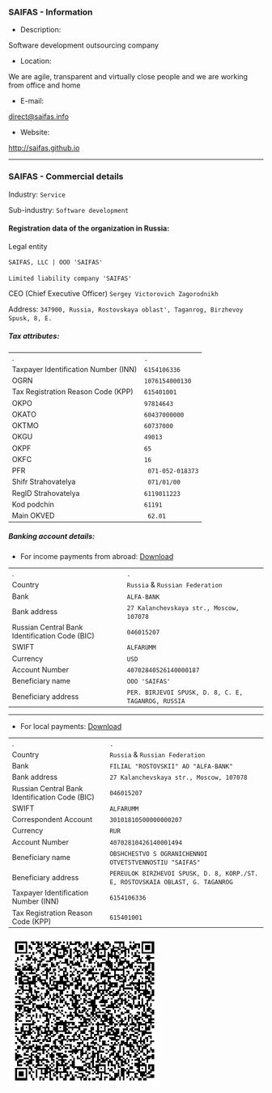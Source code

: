 ### SAIFAS - Information

- Description:

Software development outsourcing company

- Location:

We are agile, transparent and virtually close people and we are working from office and home

- E-mail:

[direct@saifas.info](mailto:direct@saifas.info?subject=Direct%20message%20through%20GitHub)

- Website:

http://saifas.github.io


---

### SAIFAS - Commercial details

Industry: `Service`

Sub-industry: `Software development`


#### Registration data of the organization in Russia:

Legal entity

```
SAIFAS, LLC | OOO 'SAIFAS'

Limited liability company 'SAIFAS'
```

CEO (Chief Executive Officer) `Sergey Victorovich Zagorodnikh`

Address: `347900, Russia, Rostovskaya oblast', Taganrog, Birzhevoy Spusk, 8, E.`



##### Tax attributes:

|||
|:-----|:-----|
|.|`.`|
|Taxpayer Identification Number (INN)|`6154106336`|
|OGRN|`1076154000130`|
|Tax Registration Reason Code (KPP)|`615401001`|
|OKPO|`97814643`|
|OKATO|`60437000000`|
|OKTMO|`60737000`|
|OKGU|`49013`|
|OKPF|`65`|
|OKFC|`16`|
|PFR|` 071-052-018373`|
|Shifr Strahovatelya|` 071/01/00`|
|RegID Strahovatelya|`6119011223`|
|Kod podchin|`61191`|
|Main OKVED|` 62.01`|



##### Banking account details:


- For income payments from abroad: [Download](https://raw.githubusercontent.com/SAIFAS/saifas-info/master/assets/binaries/banking-accounting-cards/saifas-bank-alfa-bank-account-card-for-income-payments-from-abroad-40702840526140000187.pdf)

|||
|:-----|:-----|
|.|`.`|
|Country| `Russia` & `Russian Federation`|
|Bank| `ALFA-BANK`|
|Bank address| `27 Kalanchevskaya str., Moscow, 107078`|
|Russian Central Bank Identification Code (BIC)|`046015207`|
|SWIFT| `ALFARUMM`|
|Currency|`USD`|
|Account Number|`40702840526140000187`|
|Beneficiary name| `OOO 'SAIFAS'`|
|Beneficiary address| `PER. BIRJEVOI SPUSK, D. 8, C. E, TAGANROG, RUSSIA`|

---

- For local payments: [Download](https://raw.githubusercontent.com/SAIFAS/saifas-info/master/assets/binaries/banking-accounting-cards/saifas-bank-alfa-bank-account-card-for-local-payments-40702810426140001494.pdf)

|||
|:-----|:-----|
|.|`.`|
|Country| `Russia` & `Russian Federation`|
|Bank| `FILIAL "ROSTOVSKII" AO "ALFA-BANK"`|
|Bank address| `27 Kalanchevskaya str., Moscow, 107078`|
|Russian Central Bank Identification Code (BIC)|`046015207`|
|SWIFT| `ALFARUMM`|
|Correspondent Account|`30101810500000000207`|
|Currency|`RUR`|
|Account Number|`40702810426140001494`|
|Beneficiary name| `OBSHCHESTVO S OGRANICHENNOI OTVETSTVENNOSTIU "SAIFAS"`|
|Beneficiary address| `PEREULOK BIRZHEVOI SPUSK, D. 8, KORP./ST. E, ROSTOVSKAIA OBLAST, G. TAGANROG`|
|Taxpayer Identification Number (INN)|`6154106336`|
|Tax Registration Reason Code (KPP)|`615401001`|

![alt text](https://raw.githubusercontent.com/SAIFAS/saifas-info/master/assets/graphics/images/qr-codes/saifas-banking-alfa-bank-account-rur-40702810426140001494-qr-code.png  "QR code")
